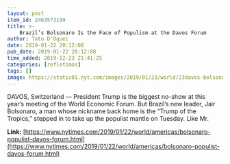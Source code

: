 ```yaml
---
layout: post
item_id: 2463573199
title: >-
    Brazil’s Bolsonaro Is the Face of Populism at the Davos Forum
author: Tatu D'Oquei
date: 2019-01-22 20:12:08
pub_date: 2019-01-22 20:12:08
time_added: 2019-12-23 21:41:25
categories: [refletimos]
tags: []
image: https://static01.nyt.com/images/2019/01/23/world/23davos-bolsonaro/23davos-bolsonaro-facebookJumbo.jpg
---
```


DAVOS, Switzerland — President Trump is the biggest no-show at this year’s meeting of the World Economic Forum. But Brazil’s new leader, Jair Bolsonaro, a man whose nickname back home is the “Trump of the Tropics,” stepped in to take up the populist mantle on Tuesday. Like Mr.

**Link:** [https://www.nytimes.com/2019/01/22/world/americas/bolsonaro-populist-davos-forum.html](https://www.nytimes.com/2019/01/22/world/americas/bolsonaro-populist-davos-forum.html)

